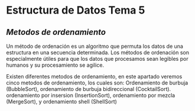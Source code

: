 # Estructura de Datos Tema 5
## _*Metodos de ordenamiento*_

Un método de ordenación es un algoritmo que permuta los datos de una estructura en una secuencia determinada. Los métodos de ordenación son especialmente útiles para que los datos que procesamos sean legibles por humanos y su procesamiento se agilice.

Existen diferentes metodos de ordenamiento, en este apartado veremos cinco metodos de ordenamiento, los cuales son: Ordenamiento de burbuja (BubbleSort), ordenamiento de burbuja bidireccional (CocktailSort). ordenamiento por insersion (InsertionSort), ordenamiento por mezcla (MergeSort), y ordenamiento shell (ShellSort)
